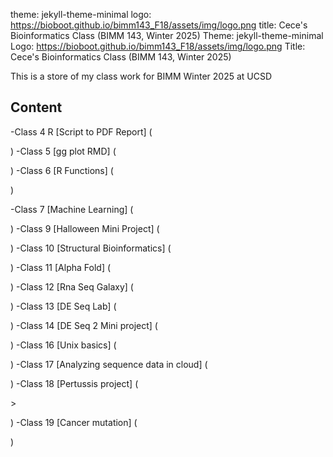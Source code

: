 
theme: jekyll-theme-minimal 
logo: https://bioboot.github.io/bimm143_F18/assets/img/logo.png
title: Cece's Bioinformatics Class (BIMM 143, Winter 2025)
Theme: jekyll-theme-minimal 
Logo: https://bioboot.github.io/bimm143_F18/assets/img/logo.png
Title: Cece's Bioinformatics Class (BIMM 143, Winter 2025)

This is a store of my class work for BIMM Winter 2025 at UCSD 

## Content 
-Class 4 R [Script to PDF Report] (<!DOCTYPE html>
<html xmlns="http://www.w3.org/1999/xhtml" lang="en" xml:lang="en"><head>

<meta charset="utf-8">
<meta name="generator" content="quarto-1.5.57">

<meta name="viewport" content="width=device-width, initial-scale=1.0, user-scalable=yes">)
-Class 5 [gg plot RMD] (<!DOCTYPE html>
<html xmlns="http://www.w3.org/1999/xhtml" lang="en" xml:lang="en"><head>

<meta charset="utf-8">
<meta name="generator" content="quarto-1.5.57">

<meta name="viewport" content="width=device-width, initial-scale=1.0, user-scalable=yes">)
-Class 6 [R Functions] (<!DOCTYPE html>
<html xmlns="http://www.w3.org/1999/xhtml" lang="en" xml:lang="en"><head>

<meta charset="utf-8">
<meta name="generator" content="quarto-1.5.57">

<meta name="viewport" content="width=device-width, initial-scale=1.0, user-scalable=yes">

<meta name="author" content="Sze Sze Chan">
<meta name="dcterms.date" content="2025-01-25">)

-Class 7 [Machine Learning] (<!DOCTYPE html>
<html xmlns="http://www.w3.org/1999/xhtml" lang="en" xml:lang="en"><head>

<meta charset="utf-8">
<meta name="generator" content="quarto-1.5.57">

<meta name="viewport" content="width=device-width, initial-scale=1.0, user-scalable=yes">)
-Class 9 [Halloween Mini Project] (<!DOCTYPE html>
<html xmlns="http://www.w3.org/1999/xhtml" lang="en" xml:lang="en"><head>

<meta charset="utf-8">
<meta name="generator" content="quarto-1.5.57">

<meta name="viewport" content="width=device-width, initial-scale=1.0, user-scalable=yes">)
-Class 10 [Structural Bioinformatics] (<!DOCTYPE html>

<html>

<head>

<meta charset="utf-8" />
<meta name="generator" content="pandoc" />
<meta http-equiv="X-UA-Compatible" content="IE=EDGE" />)
-Class 11 [Alpha Fold] (<!DOCTYPE html>
<html xmlns="http://www.w3.org/1999/xhtml" lang="en" xml:lang="en"><head>

<meta charset="utf-8">
<meta name="generator" content="quarto-1.5.57">

<meta name="viewport" content="width=device-width, initial-scale=1.0, user-scalable=yes">)
-Class 12 [Rna Seq Galaxy] (<!DOCTYPE html>
<html xmlns="http://www.w3.org/1999/xhtml" lang="en" xml:lang="en"><head>

<meta charset="utf-8">
<meta name="generator" content="quarto-1.5.57">

<meta name="viewport" content="width=device-width, initial-scale=1.0, user-scalable=yes">)
-Class 13 [DE Seq Lab] (<!DOCTYPE html>
<html xmlns="http://www.w3.org/1999/xhtml" lang="en" xml:lang="en"><head>

<meta charset="utf-8">
<meta name="generator" content="quarto-1.5.57">

<meta name="viewport" content="width=device-width, initial-scale=1.0, user-scalable=yes">)
-Class 14 [DE Seq 2 Mini project] (<!DOCTYPE html>
<html xmlns="http://www.w3.org/1999/xhtml" lang="en" xml:lang="en"><head>

<meta charset="utf-8">
<meta name="generator" content="quarto-1.5.57">

<meta name="viewport" content="width=device-width, initial-scale=1.0, user-scalable=yes">)
-Class 16 [Unix basics] (<!DOCTYPE html>
<html xmlns="http://www.w3.org/1999/xhtml" lang="en" xml:lang="en"><head>

<meta charset="utf-8">
<meta name="generator" content="quarto-1.5.57">

<meta name="viewport" content="width=device-width, initial-scale=1.0, user-scalable=yes">)
-Class 17 [Analyzing sequence data in cloud] (<!DOCTYPE html>
<html xmlns="http://www.w3.org/1999/xhtml" lang="en" xml:lang="en"><head>

<meta charset="utf-8">
<meta name="generator" content="quarto-1.5.57">

<meta name="viewport" content="width=device-width, initial-scale=1.0, user-scalable=yes">)
-Class 18 [Pertussis project] (<!DOCTYPE html>
<html xmlns="http://www.w3.org/1999/xhtml" lang="en" xml:lang="en"><head>

<meta charset="utf-8">
<meta name="generator" content="quarto-1.5.57">

<meta name="viewport" content="width=device-width, initial-scale=1.0, user-scalable=yes">>

<meta name="viewport" content="width=device-width, initial-scale=1.0, user-scalable=yes">)
-Class 19 [Cancer mutation] (<!DOCTYPE html>
<html xmlns="http://www.w3.org/1999/xhtml" lang="en" xml:lang="en"><head>

<meta charset="utf-8">
<meta name="generator" content="quarto-1.5.57">

<meta name="viewport" content="width=device-width, initial-scale=1.0, user-scalable=yes">)

